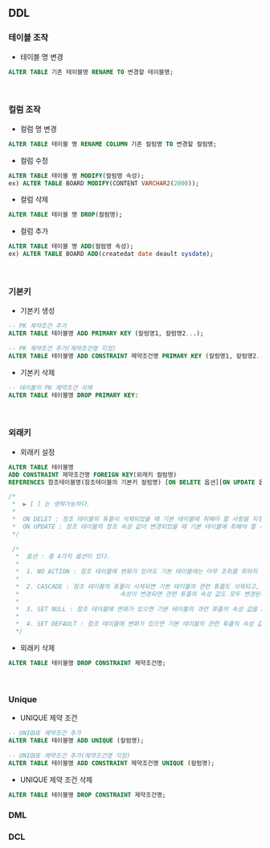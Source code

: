 ## DDL

### 테이블 조작

- 테이블 명 변경
```sql
ALTER TABLE 기존 테이블명 RENAME TO 변경할 테이블명;
```
<br>

### 컬럼 조작

- 컬럼 명 변경
```sql
ALTER TABLE 테이블 명 RENAME COLUMN 기존 컬럼명 TO 변경할 컬럼명;
```
- 컬럼 수정
```SQL
ALTER TABLE 테이블 명 MODIFY(컬럼명 속성);
ex) ALTER TABLE BOARD MODIFY(CONTENT VARCHAR2(2000));
```
- 컬럼 삭제
```SQL
ALTER TABLE 테이블 명 DROP(컬럼명);
```
- 컬럼 추가
```SQL
ALTER TABLE 테이블 명 ADD(컬럼명 속성);
ex) ALTER TABLE BOARD ADD(createdat date deault sysdate);
```
<br>

### 기본키
- 기본키 생성
```SQL
-- PK 제약조건 추가
ALTER TABLE 테이블명 ADD PRIMARY KEY (칼럼명1, 칼럼명2...);
 
-- PK 제약조건 추가(제약조건명 지정)
ALTER TABLE 테이블명 ADD CONSTRAINT 제약조건명 PRIMARY KEY (칼럼명1, 칼럼명2...);
```

- 기본키 삭제
```sql
-- 테이블의 PK 제약조건 삭제
ALTER TABLE 테이블명 DROP PRIMARY KEY:
```
<br>

### 외래키
- 외래키 설정
```sql
ALTER TABLE 테이블명
ADD CONSTRAINT 제약조건명 FOREIGN KEY(외래키 컬럼명)
REFERENCES 참조테이블명(참조테이블의 기본키 컬럼명) [ON DELETE 옵션][ON UPDATE 옵션]

/*
 *  ▶ [ ] 는 생략가능하다. 
 *
 *  ON DELET : 참조 테이블의 튜플이 삭제되었을 때 기본 테이블에 취해야 할 사항을 지정
 *  ON UPDATE : 참조 테이블의 참조 속성 값이 변경되었을 때 기본 테이블에 취해야 할 사항을 지정
 */
 
 /*
  *  옵션 : 총 4가지 옵션이 있다.
  * 
  *  1. NO ACTION : 참조 테이블에 변화가 있어도 기본 테이블에는 아무 조취를 취하지 않는다.
  *  
  *  2. CASCADE : 참조 테이블의 튜플이 사제되면 기본 테이블의 관련 튜플도 삭제되고, 
  *                            속성이 변경되면 관련 튜플의 속성 값도 모두 변경된다.
  *               
  *  3. SET NULL : 참조 테이블에 변화가 있으면 기본 테이블의 과련 튜플의 속성 값을 NULL로 변경한다.
  *
  *  4. SET DEFAULT : 참조 테이블에 변화가 있으면 기본 테이블의 관련 튜플의 속성 값을 기본값으로 변경한다.
  */

```

- 외래키 삭제
```sql
ALTER TABLE 테이블명 DROP CONSTRAINT 제약조건명;
```
<br>

### Unique
- UNIQUE 제약 조건
```SQL
-- UNIQUE 제약조건 추가
ALTER TABLE 테이블명 ADD UNIQUE (칼럼명);
 
-- UNIQUE 제약조건 추가(제약조건명 지정)
ALTER TABLE 테이블명 ADD CONSTRAINT 제약조건명 UNIQUE (칼럼명); 
```

- UNIQUE 제약 조건 삭제
```SQL
ALTER TABLE 테이블명 DROP CONSTRAINT 제약조건명;
```

### DML

### DCL

